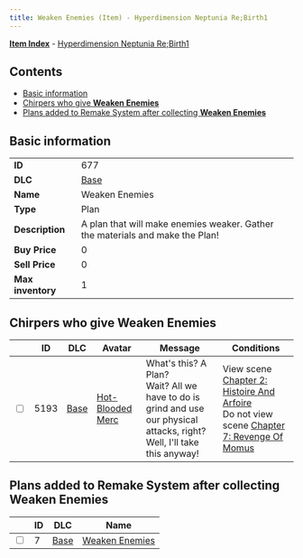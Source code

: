 ```yaml
---
title: Weaken Enemies (Item) - Hyperdimension Neptunia Re;Birth1
---
```


[**Item Index**](/neptunia/rb1/item/index.html) - [Hyperdimension Neptunia Re;Birth1](/neptunia/rb1)

## Contents

- [Basic information](#basic-information)
- [Chirpers who give **Weaken Enemies**](#chirpers-who-give-weaken-enemies)
- [Plans added to Remake System after collecting **Weaken Enemies**](#plans-added-to-remake-system-after-collecting-weaken-enemies)
## Basic information

|   |   |
| -- | -- |
| **ID** | 677 |
| **DLC** | [Base](/neptunia/rb1/dlc/1-base.html) |
| **Name** | Weaken Enemies |
| **Type** | Plan |
| **Description** | A plan that will make enemies weaker. Gather the materials and make the Plan! |
| **Buy Price** | 0 |
| **Sell Price** | 0 |
| **Max inventory** | 1 |


## Chirpers who give **Weaken Enemies**

|    | ID | DLC | Avatar | Message | Conditions |
| -- | -- | --- | ------ | ------- | ---------- |
| <input type="checkbox" id="rb1-chirper-event-1-5193" class="trackbox" /> | 5193 | [Base](/neptunia/rb1/dlc/1-base.html) | [Hot-Blooded Merc](/neptunia/rb1/undefined/1-253-hot-blooded-merc.html) | What's this? A Plan?<br />Wait? All we have to do is grind and use our physical attacks, right?<br />Well, I'll take this anyway! | View scene [Chapter 2: Histoire And Arfoire](/neptunia/rb1/scene/1-201-chapter-2-histoire-and-arfoire.html)<br />Do not view scene [Chapter 7: Revenge Of Momus](/neptunia/rb1/scene/1-727-chapter-7-revenge-of-momus.html) |


## Plans added to Remake System after collecting **Weaken Enemies**

|    | ID | DLC | Name |
| -- | -- | --- | ---- |
| <input type="checkbox" id="rb1-remake-1-7" class="trackbox" /> | 7 | [Base](/neptunia/rb1/dlc/1-base.html) | [Weaken Enemies](/neptunia/rb1/remake/1-7-weaken-enemies.html) |
